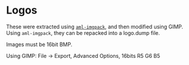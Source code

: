 # Logos

These were extracted using [`aml-imgpack`](https://github.com/bishopdynamics/aml-imgpack), and then modified using GIMP.
Using `aml-imgpack`, they can be repacked into a logo.dump file.

Images must be 16bit BMP. 

Using GIMP: File -> Export, Advanced Options, 16bits R5 G6 B5
